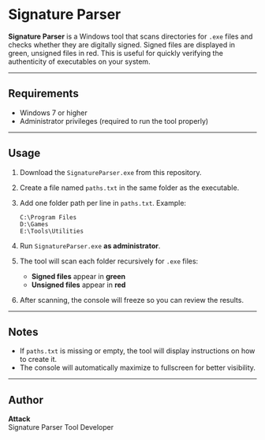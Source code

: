 # Signature Parser

**Signature Parser** is a Windows tool that scans directories for `.exe` files and checks whether they are digitally signed. Signed files are displayed in green, unsigned files in red. This is useful for quickly verifying the authenticity of executables on your system.

---

## Requirements

- Windows 7 or higher
- Administrator privileges (required to run the tool properly)

---

## Usage

1. Download the `SignatureParser.exe` from this repository.
2. Create a file named `paths.txt` in the same folder as the executable.
3. Add one folder path per line in `paths.txt`. Example:

    ```
    C:\Program Files
    D:\Games
    E:\Tools\Utilities
    ```

4. Run `SignatureParser.exe` **as administrator**.
5. The tool will scan each folder recursively for `.exe` files:
    - **Signed files** appear in **green**
    - **Unsigned files** appear in **red**
6. After scanning, the console will freeze so you can review the results.

---

## Notes

- If `paths.txt` is missing or empty, the tool will display instructions on how to create it.
- The console will automatically maximize to fullscreen for better visibility.

---

## Author

**Attack**  
Signature Parser Tool Developer
